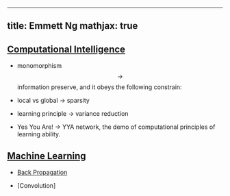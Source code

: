 <script type="text/javascript" src="https://cdn.mathjax.org/mathjax/latest/MathJax.js">
</script>

---
title: Emmett Ng
mathjax: true
---


## [Computational Intelligence](intelligence/intelligence.md)

 - monomorphism $$\rightarrow$$ information preserve, and it obeys the following constrain:

 - local vs global $\rightarrow$ sparsity

 - learning principle $\rightarrow$ variance reduction

 - Yes You Are! $\rightarrow$ YYA network, the demo of computational principles of learning ability.

## [Machine Learning](ml/ml.md)

  - [Back Propagation](ml/bp.md.html)

  - [Convolution]
